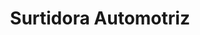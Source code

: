 ---
title: "Surtidora Automotriz"
url: /escuintla/surtidora-automotriz/
shop: piezas de automóviles
---